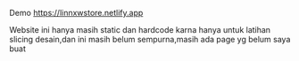 Demo
https://linnxwstore.netlify.app

Website ini hanya masih static dan hardcode karna hanya untuk latihan slicing desain,dan ini masih belum sempurna,masih ada page yg belum saya buat



